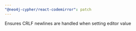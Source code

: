 ```yaml
---
"@neo4j-cypher/react-codemirror": patch
---
```


Ensures CRLF newlines are handled when setting editor value
